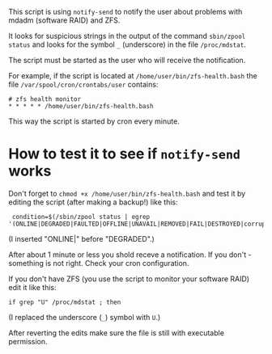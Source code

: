 This script is using `notify-send` to notify the user about problems with mdadm (software RAID) and ZFS.

It looks for suspicious strings in the output of the command `sbin/zpool status` and looks for the symbol `_` (underscore) in the file `/proc/mdstat`.

The script must be started as the user who will receive the notification.

For example, if the script is located at `/home/user/bin/zfs-health.bash` the file `/var/spool/cron/crontabs/user` contains:

    # zfs health monitor
    * * * * * /home/user/bin/zfs-health.bash

This way the script is started by cron every minute.

# How to test it to see if `notify-send` works

Don't forget to `chmod +x /home/user/bin/zfs-health.bash` and test it by editing the script (after making a backup!) like this:

     condition=$(/sbin/zpool status | egrep '(ONLINE|DEGRADED|FAULTED|OFFLINE|UNAVAIL|REMOVED|FAIL|DESTROYED|corrupt|cannot|unrecover)')

(I inserted "ONLINE|" before "DEGRADED".)

After about 1 minute or less you shold receve a notification. If you don't - something is not right. Check your cron configuration.

If you don't have ZFS (you use the script to monitor your software RAID) edit it like this:

    if grep "U" /proc/mdstat ; then

(I replaced the underscore (`_`) symbol with `U`.)

After reverting the edits make sure the file is still with executable permission.
